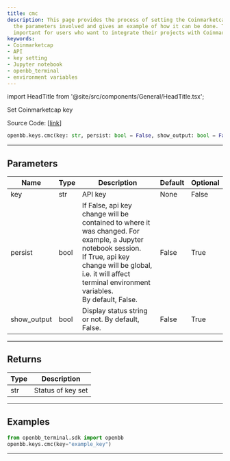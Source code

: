 ```yaml
---
title: cmc
description: This page provides the process of setting the Coinmarketcap key, it explains
  the parameters involved and gives an example of how it can be done. The topic is
  important for users who want to integrate their projects with Coinmarketcap's API.
keywords:
- Coinmarketcap
- API
- key setting
- Jupyter notebook
- openbb_terminal
- environment variables
---
```


import HeadTitle from '@site/src/components/General/HeadTitle.tsx';

<HeadTitle title="keys.cmc - Reference | OpenBB SDK Docs" />

Set Coinmarketcap key

Source Code: [[link](https://github.com/OpenBB-finance/OpenBBTerminal/tree/main/openbb_terminal/keys_model.py#L832)]

```python wordwrap
openbb.keys.cmc(key: str, persist: bool = False, show_output: bool = False)
```

---

## Parameters

| Name | Type | Description | Default | Optional |
| ---- | ---- | ----------- | ------- | -------- |
| key | str | API key | None | False |
| persist | bool | If False, api key change will be contained to where it was changed. For example, a Jupyter notebook session.<br/>If True, api key change will be global, i.e. it will affect terminal environment variables.<br/>By default, False. | False | True |
| show_output | bool | Display status string or not. By default, False. | False | True |


---

## Returns

| Type | Description |
| ---- | ----------- |
| str | Status of key set |
---

## Examples

```python
from openbb_terminal.sdk import openbb
openbb.keys.cmc(key="example_key")
```

---

